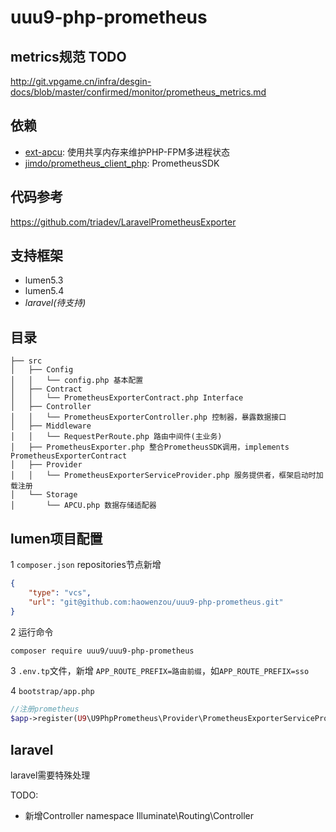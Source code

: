 # uuu9-php-prometheus
## metrics规范 TODO
http://git.vpgame.cn/infra/desgin-docs/blob/master/confirmed/monitor/prometheus_metrics.md

## 依赖
- [ext-apcu](https://pecl.php.net/package/APCU): 使用共享内存来维护PHP-FPM多进程状态
- [jimdo/prometheus_client_php](https://packagist.org/packages/jimdo/prometheus_client_php): PrometheusSDK

## 代码参考
https://github.com/triadev/LaravelPrometheusExporter

## 支持框架
- lumen5.3
- lumen5.4
- _laravel(待支持)_

## 目录
```
├── src
│   ├── Config
│   │   └── config.php 基本配置
│   ├── Contract
│   │   └── PrometheusExporterContract.php Interface
│   ├── Controller
│   │   └── PrometheusExporterController.php 控制器，暴露数据接口
│   ├── Middleware
│   │   └── RequestPerRoute.php 路由中间件(主业务)
│   ├── PrometheusExporter.php 整合PrometheusSDK调用，implements PrometheusExporterContract
│   ├── Provider
│   │   └── PrometheusExporterServiceProvider.php 服务提供者，框架启动时加载注册
│   └── Storage
│       └── APCU.php 数据存储适配器
```


## lumen项目配置
1 `composer.json` repositories节点新增
```json
{
    "type": "vcs",
    "url": "git@github.com:haowenzou/uuu9-php-prometheus.git"
}
```

2 运行命令
```bash
composer require uuu9/uuu9-php-prometheus
```

3 `.env.tp`文件，新增 `APP_ROUTE_PREFIX=路由前缀`，如`APP_ROUTE_PREFIX=sso`

4 `bootstrap/app.php`
```php
//注册prometheus
$app->register(U9\U9PhpPrometheus\Provider\PrometheusExporterServiceProvider::class);
```

## laravel
laravel需要特殊处理

TODO:
- 新增Controller namespace Illuminate\Routing\Controller

